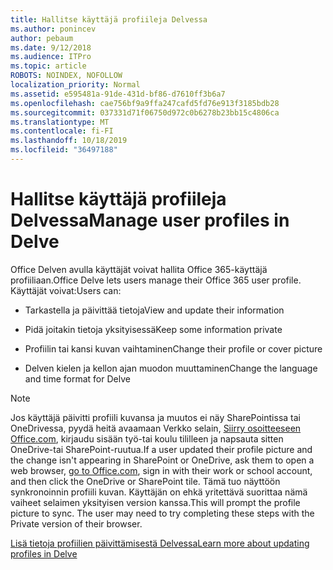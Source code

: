 ```yaml
---
title: Hallitse käyttäjä profiileja Delvessa
ms.author: ponincev
author: pebaum
ms.date: 9/12/2018
ms.audience: ITPro
ms.topic: article
ROBOTS: NOINDEX, NOFOLLOW
localization_priority: Normal
ms.assetid: e595481a-91de-431d-bf86-d7610ff3b6a7
ms.openlocfilehash: cae756bf9a9ffa247cafd5fd76e913f3185bdb28
ms.sourcegitcommit: 037331d71f06750d972c0b6278b23bb15c4806ca
ms.translationtype: MT
ms.contentlocale: fi-FI
ms.lasthandoff: 10/18/2019
ms.locfileid: "36497188"
---
```

# <a name="manage-user-profiles-in-delve"></a><span data-ttu-id="7ea69-102">Hallitse käyttäjä profiileja Delvessa</span><span class="sxs-lookup"><span data-stu-id="7ea69-102">Manage user profiles in Delve</span></span>

<span data-ttu-id="7ea69-103">Office Delven avulla käyttäjät voivat hallita Office 365-käyttäjä profiiliaan.</span><span class="sxs-lookup"><span data-stu-id="7ea69-103">Office Delve lets users manage their Office 365 user profile.</span></span> <span data-ttu-id="7ea69-104">Käyttäjät voivat:</span><span class="sxs-lookup"><span data-stu-id="7ea69-104">Users can:</span></span>
  
- <span data-ttu-id="7ea69-105">Tarkastella ja päivittää tietoja</span><span class="sxs-lookup"><span data-stu-id="7ea69-105">View and update their information</span></span>
    
- <span data-ttu-id="7ea69-106">Pidä joitakin tietoja yksityisessä</span><span class="sxs-lookup"><span data-stu-id="7ea69-106">Keep some information private</span></span>
    
- <span data-ttu-id="7ea69-107">Profiilin tai kansi kuvan vaihtaminen</span><span class="sxs-lookup"><span data-stu-id="7ea69-107">Change their profile or cover picture</span></span>
    
- <span data-ttu-id="7ea69-108">Delven kielen ja kellon ajan muodon muuttaminen</span><span class="sxs-lookup"><span data-stu-id="7ea69-108">Change the language and time format for Delve</span></span>
    
> [!NOTE]
> <span data-ttu-id="7ea69-109">Jos käyttäjä päivitti profiili kuvansa ja muutos ei näy SharePointissa tai OneDrivessa, pyydä heitä avaamaan Verkko selain, [Siirry osoitteeseen Office.com](https://www.office.com), kirjaudu sisään työ-tai koulu tililleen ja napsauta sitten OneDrive-tai SharePoint-ruutua.</span><span class="sxs-lookup"><span data-stu-id="7ea69-109">If a user updated their profile picture and the change isn't appearing in SharePoint or OneDrive, ask them to open a web browser, [go to Office.com](https://www.office.com), sign in with their work or school account, and then click the OneDrive or SharePoint tile.</span></span> <span data-ttu-id="7ea69-110">Tämä tuo näyttöön synkronoinnin profiili kuvan. Käyttäjän on ehkä yritettävä suorittaa nämä vaiheet selaimen yksityisen version kanssa.</span><span class="sxs-lookup"><span data-stu-id="7ea69-110">This will prompt the profile picture to sync. The user may need to try completing these steps with the Private version of their browser.</span></span> 
  
[<span data-ttu-id="7ea69-111">Lisä tietoja profiilien päivittämisestä Delvessa</span><span class="sxs-lookup"><span data-stu-id="7ea69-111">Learn more about updating profiles in Delve</span></span>](https://go.microsoft.com/fwlink/?linkid=735070)
  

